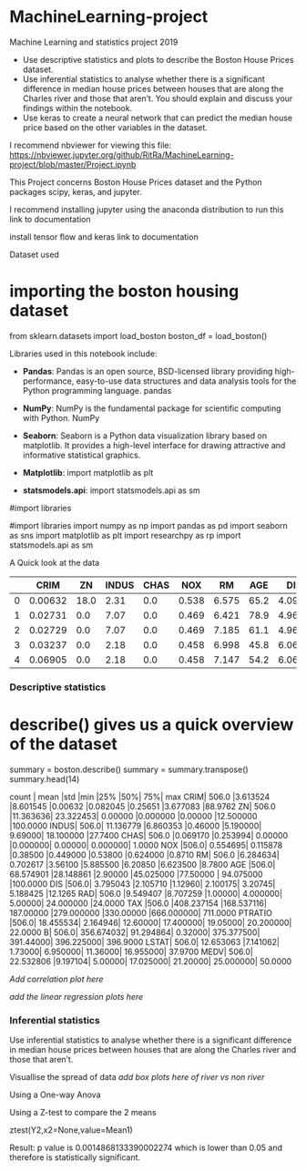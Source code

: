 # MachineLearning-project
Machine Learning and statistics project 2019


- Use descriptive statistics and plots to describe the Boston House Prices dataset.
- Use inferential statistics to analyse whether there is a significant difference in median house prices between houses that are along the Charles river and those that aren’t. You should explain and discuss your findings within the notebook.
- Use keras to create a neural network that can predict the median house price based on the other variables in the dataset.

I recommend nbviewer for viewing this file:
https://nbviewer.jupyter.org/github/RitRa/MachineLearning-project/blob/master/Project.ipynb


This Project concerns Boston House Prices dataset and the Python packages scipy, keras, and jupyter.

I recommend installing jupyter using the anaconda distribution to run this
link to documentation

install tensor flow and keras
link to documentation


Dataset used

# importing the boston housing dataset
from sklearn.datasets import load_boston
boston_df = load_boston()



Libraries used in this notebook include:

- **Pandas**: Pandas is an open source, BSD-licensed library providing high-performance, easy-to-use data structures and data analysis tools for the Python programming language. pandas

- **NumPy**: NumPy is the fundamental package for scientific computing with Python. NumPy

- **Seaborn**: Seaborn is a Python data visualization library based on matplotlib. It provides a high-level interface for drawing attractive and informative statistical graphics.

- **Matplotlib**: import matplotlib as plt

- **statsmodels.api**: import statsmodels.api as sm

#import libraries


#import libraries
import numpy as np
import pandas as pd
import seaborn as sns
import matplotlib as plt
import researchpy as rp
import statsmodels.api as sm

A Quick look at the data

|    |CRIM      |ZN      |INDUS |CHAS  |NOX  | RM    |AGE   | DIS   | RAD   | TAX	|PTRATIO|	B     |LSTAT|MEDV |
|----|----------|--------|------|------|-----|-------|------|-------|-------|-------|-------|---------|-----|-----|
|0	 |0.00632   |	18.0 |	2.31|	0.0|0.538|	6.575|	65.2|4.0900 |	1.0	|296.0  |	15.3|	396.90|	4.98| 24.0|
|1   |	0.02731 |	0.0  |	7.07|0.0   |0.469|	6.421|	78.9|4.9671 |	2.0	|242.0	|17.8   |396.90	  |9.14	| 21.6|
|2	 |0.02729   |	0.0	 |7.07  |	0.0|0.469|	7.185|	61.1|4.9671 |	2.0	|242.0  |	17.8|	392.83|	4.03| 34.7|
|3	 |0.03237	|0.0     |	2.18|	0.0|0.458|	6.998|	45.8|6.0622 |	3.0	|222.0  |	18.7|	394.63|	2.94| 33.4|
|4	 |0.06905   |	0.0	 |2.18  |	0.0|0.458|	7.147|	54.2|6.0622	|3.0    |222.0  |	18.7|	396.90|	5.33| 36.2|


### Descriptive statistics
# describe() gives us a quick overview of the dataset
summary = boston.describe()
summary = summary.transpose()
summary.head(14)

count |	mean	|std	|min	|25%	|50%|	75%|	max
CRIM|	506.0	|3.613524	|8.601545	|0.00632	|0.082045	|0.25651	|3.677083	|88.9762
ZN|	506.0	|11.363636|	23.322453|	0.00000	|0.000000	|0.00000	|12.500000	|100.0000
INDUS|	506.0|	11.136779	|6.860353	|0.46000	|5.190000|	9.69000|	18.100000	|27.7400
CHAS|	506.0	|0.069170	|0.253994|	0.00000	|0.000000|	0.00000|	0.000000|	1.0000
NOX	|506.0|	0.554695|	0.115878	|0.38500	|0.449000	|0.53800	|0.624000	|0.8710
RM|	506.0	|6.284634|	0.702617	|3.56100	|5.885500	|6.20850	|6.623500	|8.7800
AGE	|506.0|	68.574901	|28.148861	|2.90000	|45.025000	|77.50000	| 94.075000	|100.0000
DIS	|506.0|	3.795043	|2.105710	|1.12960|	2.100175|	3.20745|	5.188425	|12.1265
RAD|	506.0	|9.549407	|8.707259	|1.00000|	4.000000|	5.00000|	24.000000	|24.0000
TAX	|506.0	|408.237154	|168.537116|	187.00000	|279.000000	|330.00000	|666.000000|	711.0000
PTRATIO	|506.0|	18.455534|	2.164946|	12.60000|	17.400000|	19.05000|	20.200000|	22.0000
B|	506.0|	356.674032|	91.294864|	0.32000|	375.377500|	391.44000|	396.225000|	396.9000
LSTAT|	506.0|	12.653063	|7.141062|	1.73000|	6.950000|	11.36000|	16.955000|	37.9700
MEDV|	506.0|	22.532806	|9.197104|	5.00000|	17.025000|	21.20000|	25.000000|	50.0000


*Add correlation plot here*

*add the linear regression plots here*



### Inferential statistics
Use inferential statistics to analyse whether there is a significant difference in median house prices between houses that are along the Charles river and those that aren’t. 

Visuallise the spread of data 
*add box plots here of river vs non river*

Using a One-way Anova 

Using a Z-test to compare the 2 means

ztest(Y2,x2=None,value=Mean1)

Result: 
p value is 0.0014868133390002274 which is lower than 0.05 and therefore is statistically significant.
